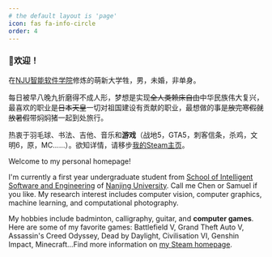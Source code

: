 ```yaml
---
# the default layout is 'page'
icon: fas fa-info-circle
order: 4
---
```


### 🥳欢迎！

在[NJU](https://www.nju.edu.cn/)[智能软件学院](https://ise.nju.edu.cn/)修炼的萌新大学牲，男，未婚，非单身。

每日被早八晚九折磨得不成人形，梦想是实现~~全人类赖床自由~~中华民族伟大复兴，最喜欢的职业是~~日本天皇~~一切对祖国建设有贡献的职业，最想做的事是~~放完寒假就放暑假~~带焖焖猪一起到处旅行。

热衷于羽毛球、书法、吉他、音乐和**游戏**（战地5，GTA5，刺客信条，杀鸡，文明6，原，MC……）。欲知详情，请移步[我的Steam主页](https://steamcommunity.com/profiles/76561198819058885/)。

Welcome to my personal homepage!

I'm currently a first year undergraduate student from [School of Intelligent Software and Engineering](https://ise.nju.edu.cn/) of [Nanjing University](https://www.nju.edu.cn/). Call me Chen or Samuel if you like. My research interest includes computer vision, computer graphics, machine learning, and computational photography.

My hobbies include badminton, calligraphy, guitar, and **computer games**. Here are some of my favorite games: Battlefield V, Grand Theft Auto V, Assassin's Creed Odyssey, Dead by Daylight, Civilisation VI, Genshin Impact, Minecraft...Find more information on [my Steam homepage](https://steamcommunity.com/profiles/76561198819058885/).
